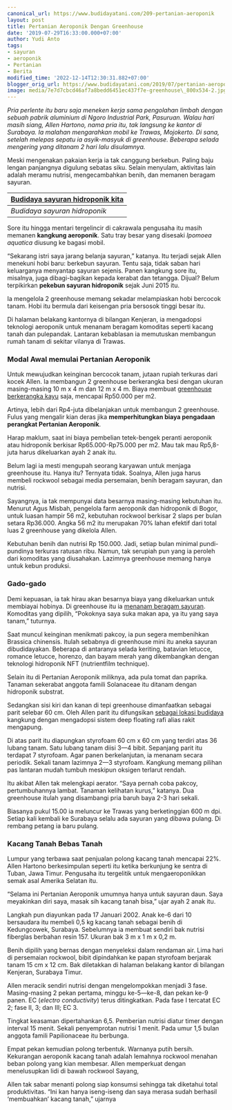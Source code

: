 ```yaml
---
canonical_url: https://www.budidayatani.com/209-pertanian-aeroponik
layout: post
title: Pertanian Aeroponik Dengan Greenhouse
date: '2019-07-29T16:33:00.000+07:00'
author: Yudi Anto
tags:
- sayuran
- aeroponik
- Pertanian
- Berita
modified_time: '2022-12-14T12:30:31.882+07:00'
blogger_orig_url: https://www.budidayatani.com/2019/07/pertanian-aeroponik-dengan-greenhouse.html
image: media/7e7d7cbcd46af7a8bedd6451ec437f7e-greenhouse\_800x534-2.jpg
---
```

*Pria perlente itu baru saja meneken kerja sama pengolahan limbah dengan sebuah pabrik aluminium di Ngoro Industrial Park, Pasuruan. Walau hari masih siang, Allen Hartono, nama pria itu, tak langsung ke kantor di Surabaya. Ia malahan mengarahkan mobil ke Trawas, Mojokerto. Di sana, setelah melepas sepatu ia asyik-masyuk di greenhouse. Beberapa selada mengering yang ditanam 2 hari lalu disulamnya.*

Meski mengenakan pakaian kerja ia tak canggung berkebun. Paling baju lengan panjangnya digulung sebatas siku. Selain menyulam, aktivitas lain adalah meramu nutrisi, mengecambahkan benih, dan memanen beragam sayuran. 



| [Budidaya sayuran hidroponik kita](https://blogger.googleusercontent.com/img/b/R29vZ2xl/AVvXsEhNwq5a6j80mQCkSlaDLqagGW187Fp9WnPZa5cf7dFq1nQAOROnAd0qRvGwTovGBCqz9A_w78y5ATErRLYF3a9Ox6RDHU5gJNGxOmKEvcdYpT3kTV3W7ukoxbyKQgvd_XFiIf3su9cjJ2l8/s480/greenhouse_800x534-2.jpg) |
| --- |
| *Budidaya sayuran hidroponik* |



Sore itu hingga mentari tergelincir di cakrawala pengusaha itu masih memanen **kangkung aeroponik**. Satu tray besar yang disesaki *Ipomoea aquatica* diusung ke bagasi mobil.

“Sekarang istri saya jarang belanja sayuran,” katanya. Itu terjadi sejak Allen menekuni hobi baru: berkebun sayuran. Tentu saja, tidak saban hari keluarganya menyantap sayuran sejenis. Panen kangkung sore itu, misalnya, juga dibagi-bagikan kepada kerabat dan tetangga. Dijual? Belum terpikirkan **pekebun sayuran hidroponik** sejak Juni 2015 itu.

Ia mengelola 2 greenhouse memang sekadar melampiaskan hobi bercocok tanam. Hobi itu bermula dari keisengan pria bersosok tinggi besar itu. 

Di halaman belakang kantornya di bilangan Kenjeran, ia mengadopsi teknologi aeroponik untuk menanam beragam komoditas seperti kacang tanah dan pulepandak. Lantaran kebablasan ia memutuskan membangun rumah tanam di sekitar vilanya di Trawas.

### Modal Awal memulai Pertanian Aeroponik

Untuk mewujudkan keinginan bercocok tanam, jutaan rupiah terkuras dari kocek Allen. Ia membangun 2 greenhouse berkerangka besi dengan ukuran masing-masing 10 m x 4 m dan 12 m x 4 m. Biaya membuat [greenhouse berkerangka kayu](https://www.budidayatani.com/2019/06/budidaya-sayuran-dengan-metode.html) saja, mencapai Rp50.000 per m2. 

Artinya, lebih dari Rp4-juta dibelanjakan untuk membangun 2 greenhouse. Fulus yang mengalir kian deras jika **memperhitungkan biaya pengadaan perangkat Pertanian Aeroponik**.

Harap maklum, saat ini biaya pembelian tetek-bengek peranti aeroponik atau hidroponik berkisar Rp65.000-Rp75.000 per m2. Mau tak mau Rp5,8-juta harus dikeluarkan ayah 2 anak itu. 

Belum lagi ia mesti mengupah seorang karyawan untuk menjaga greenhouse itu. Hanya itu? Ternyata tidak. Soalnya, Allen juga harus membeli rockwool sebagai media persemaian, benih beragam sayuran, dan nutrisi.

Sayangnya, ia tak mempunyai data besarnya masing-masing kebutuhan itu. Menurut Agus Misbah, pengelola farm aeroponik dan hidroponik di Bogor, untuk luasan hampir 56 m2, kebutuhan rockwool berkisar 2 slaps per bulan setara Rp36.000. Angka 56 m2 itu merupakan 70% lahan efektif dari total luas 2 greenhouse yang dikelola Allen.

Kebutuhan benih dan nutrisi Rp 150.000. Jadi, setiap bulan minimal pundi-pundinya terkuras ratusan ribu. Namun, tak serupiah pun yang ia peroleh dari komoditas yang diusahakan. Lazimnya greenhouse memang hanya untuk kebun produksi.

### Gado-gado

Demi kepuasan, ia tak hirau akan besarnya biaya yang dikeluarkan untuk membiayai hobinya. Di greenhouse itu ia [menanam beragam sayuran](https://www.budidayatani.com/search/label/sayuran). Komoditas yang dipilih, “Pokoknya saya suka makan apa, ya itu yang saya tanam,” tuturnya. 

Saat muncul keinginan menikmati pakcoy, ia pun segera membenihkan Brassica chinensis. Itulah sebabnya di greenhouse mini itu aneka sayuran dibudidayakan. Beberapa di antaranya selada keriting, batavian letucce, romance letucce, horenzo, dan bayam merah yang dikembangkan dengan teknologi hidroponik NFT (nutrientfilm technique).

Selain itu di Pertanian Aeroponik miliknya, ada pula tomat dan paprika. Tanaman sekerabat anggota famili Solanaceae itu ditanam dengan hidroponik substrat. 

Sedangkan sisi kiri dan kanan di tepi greenhouse dimanfaatkan sebagai parit selebar 60 cm. Oleh Allen parit itu difungsikan [sebagai lokasi budidaya](https://www.budidayatani.com/2019/06/kalkulasi-budidaya-pepaya-sebagai.html) kangkung dengan mengadopsi sistem deep floating rafi alias rakit mengapung.

Di atas parit itu diapungkan styrofoam 60 cm x 60 cm yang terdiri atas 36 lubang tanam. Satu lubang tanam diisi 3—4 bibit. Sepanjang parit itu terdapat 7 styrofoam. Agar panen berkelanjutan, ia menanam secara periodik. Sekali tanam lazimnya 2—3 styrofoam. Kangkung memang pilihan pas lantaran mudah tumbuh meskipun oksigen terlarut rendah.

Itu akibat Allen tak melengkapi aerator. “Saya pernah coba pakcoy, pertumbuhannya lambat. Tanaman kelihatan kurus,” katanya. Dua greenhouse itulah yang disambangi pria baruh baya 2-3 hari sekali. 

Biasanya pukul 15.00 ia meluncur ke Trawas yang berketinggian 600 m dpi. Setiap kali kembali ke Surabaya selalu ada sayuran yang dibawa pulang. Di rembang petang ia baru pulang.

### Kacang Tanah Bebas Tanah

Lumpur yang terbawa saat penjualan polong kacang tanah mencapai 22%. Allen Hartono berkesimpulan seperti itu ketika berkunjung ke sentra di Tuban, Jawa Timur. Pengusaha itu tergelitik untuk mengaeroponikkan semak asal Amerika Selatan itu. 

“Selama ini Pertanian Aeroponik umumnya hanya untuk sayuran daun. Saya meyakinkan diri saya, masak sih kacang tanah bisa,” ujar ayah 2 anak itu.

Langkah pun diayunkan pada 17 Januari 2002. Anak ke-6 dari 10 bersaudara itu membeli 0,5 kg kacang tanah sebagai benih di Kedungcowek, Surabaya. Sebelumnya ia membuat sendiri bak nutrisi fiberglas berbahan resin 157. Ukuran bak 3 m x 1 m x 0,2 m. 

Benih dipilih yang bernas dengan menyeleksi dalam rendaman air. Lima hari di persemaian rockwool, bibit dipindahkan ke papan styrofoam berjarak tanam 15 cm x 12 cm. Bak diletakkan di halaman belakang kantor di bilangan Kenjeran, Surabaya Timur.

Allen meracik sendiri nutrisi dengan mengelompokkan menjadi 3 fase. Masing-masing 2 pekan pertama, minggu ke-5—ke-8, dan pekan ke-9 panen. EC (*electro conductivity*) terus ditingkatkan. Pada fase I tercatat EC 2; fase II, 3; dan III; EC 3. 

Tingkat keasaman dipertahankan 6,5. Pemberian nutrisi diatur timer dengan interval 15 menit. Sekali penyemprotan nutrisi 1 menit. Pada umur 1,5 bulan anggota famili Papilionaceae itu berbunga.

Empat pekan kemudian polong terbentuk. Warnanya putih bersih. Kekurangan aeroponik kacang tanah adalah lemahnya rockwool menahan beban polong yang kian membesar. Allen memperkuat dengan menelusupkan lidi di bawah rockwool Sayang, 

Allen tak sabar menanti polong siap konsumsi sehingga tak diketahui total produktivitas. “Ini kan hanya iseng-iseng dan saya merasa sudah berhasil ‘membuahkan’ kacang tanah,” ujarnya

